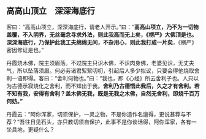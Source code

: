 ##  高高山顶立　深深海底行

客曰：“高高山项立，深深海底行，请老人开示。”曰：“**高高山项立，乃不为一切物盖覆，不入阴界，无丝毫念寻求外法，则此我高而无上矣，《楞严》大佛顶是也。深深海底行，乃保护此我工夫绵绵无间，不杂用心，则此我打成一片矣**，《楞严》密因修证是也。”

丹霞烧木佛，院主须眉落。不过院主只识木佛，不识肉身佛，老婆见识，无丈夫气，所以坠落须眉。何必劳诸君絮絮叨叨，引起后人多少拟议，只要会得他烧取舍利一语即得。客曰：“舍利何物也。”曰：“我也，即《心经》所云舍利子也。人只以为古德示寂烧化之舍利，而不知出于我。**舍利乃古德悟此我后，久之才有舍利。若不知有我，安得有舍利？盖木佛无我，既是无我之木佛，自然无舍利，即烧千百万何妨。”**

丹霞云：“阿你浑家，切须保护，一灵之物，不是你造作名邈得，更说甚荐与不荐？”吾往日见石头，亦只教切须自保护，此事不是你谈话得，阿你浑家，各有一坐具地，更疑什么？

